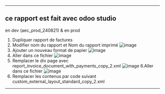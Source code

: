 
------------------
## ce rapport est fait avec odoo studio

en dev (aec_prod_240821)  & en prod


1. Dupliquer rapport de factures
2. Modifier nom du rapport et Nom du rapport imprimé
![image](https://user-images.githubusercontent.com/81559294/130920693-39b89163-d98a-4d3e-b6fc-d280c7909701.png)
3. Ajouter un nouveau format de papier
![image](https://user-images.githubusercontent.com/81559294/130920875-6384bf55-d790-4d84-bdf6-4156263f3005.png)
4. Aller dans ce fichier
![image](https://user-images.githubusercontent.com/81559294/130921043-1c4f45e4-aa8d-462d-8d84-06982f6d8a62.png)
5. Remplacer le div page avec report_invoice_document_with_payments_copy_2.xml
![image](https://user-images.githubusercontent.com/81559294/130921243-b9c6cb6e-a32a-4b37-9a07-f5c077c6a742.png)
6.Aller dans ce fichier 
![image](https://user-images.githubusercontent.com/81559294/130921499-809364a0-444f-4140-80dd-0dc738e29d9f.png)
7. Remplacer les contenus par code suivant custom_external_layout_standard_copy_2.xml

--------------------
